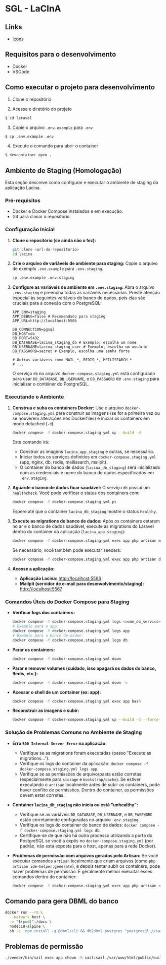 # SGL - LaCInA

## Links

- [Icons](https://heroicons.com/)

## Requisitos para o desenvolvimento

- Docker
- VSCode

## Como executar o projeto para desenvolvimento

1. Clone o repositório

2. Acesse o diretório do projeto

```bash
$ cd laravel
```

3. Copie o arquivo `.env.example` para `.env`

```bash
$ cp .env.example .env
```

4. Execute o comando para abrir o container

```bash
$ devcontainer open .
```

## Ambiente de Staging (Homologação)

Esta seção descreve como configurar e executar o ambiente de staging da aplicação Lacina.

### Pré-requisitos

- Docker e Docker Compose instalados e em execução.
- Git para clonar o repositório.

### Configuração Inicial

1. **Clone o repositório (se ainda não o fez):**

    ```bash
    git clone <url-do-repositorio>
    cd lacina
    ```

2. **Crie o arquivo de variáveis de ambiente para staging:**
   Copie o arquivo de exemplo `.env.example` para `.env.staging`.

    ```bash
    cp .env.example .env.staging
    ```

3. **Configure as variáveis de ambiente em `.env.staging`:**
   Abra o arquivo `.env.staging` e preencha todas as variáveis necessárias. Preste atenção especial às seguintes variáveis do banco de dados, pois elas são cruciais para a conexão com o PostgreSQL:

    ```text
    APP_ENV=staging
    APP_DEBUG=false # Recomendado para staging
    APP_URL=http://localhost:5566

    DB_CONNECTION=pgsql
    DB_HOST=db
    DB_PORT=5432
    DB_DATABASE=lacina_staging_db # Exemplo, escolha um nome
    DB_USERNAME=lacina_staging_user # Exemplo, escolha um usuário
    DB_PASSWORD=secret # Exemplo, escolha uma senha forte

    # Outras variáveis como MAIL_*, REDIS_*, MEILISEARCH_*
    # ...
    ```

    O serviço `db` no arquivo `docker-compose.staging.yml` está configurado para usar `DB_DATABASE`, `DB_USERNAME`, e `DB_PASSWORD` de `.env.staging` para inicializar o contêiner do PostgreSQL.

### Executando o Ambiente

1. **Construa e suba os containers Docker:**
   Use o arquivo `docker-compose.staging.yml` para construir as imagens (se for a primeira vez ou se houverem alterações nos Dockerfiles) e iniciar os containers em modo detached (`-d`).

    ```bash
    docker compose -f docker-compose.staging.yml up --build -d
    ```

    Este comando irá:

    - Construir as imagens `lacina_app_staging` e outras, se necessário.
    - Iniciar todos os serviços definidos em `docker-compose.staging.yml` (app, nginx, db, redis, meilisearch, mailpit).
    - O container do banco de dados (`lacina_db_staging`) será inicializado com as credenciais e nome do banco de dados especificados em `.env.staging`.

2. **Aguarde o banco de dados ficar saudável:**
   O serviço `db` possui um `healthcheck`. Você pode verificar o status dos containers com:

    ```bash
    docker compose -f docker-compose.staging.yml ps
    ```

    Espere até que o container `lacina_db_staging` mostre o status `healthy`.

3. **Execute as migrations do banco de dados:**
   Após os containers estarem no ar e o banco de dados saudável, execute as migrations do Laravel dentro do container da aplicação (`lacina_app_staging`):

    ```bash
    docker compose -f docker-compose.staging.yml exec app php artisan migrate
    ```

    Se necessário, você também pode executar seeders:

    ```bash
    docker compose -f docker-compose.staging.yml exec app php artisan db:seed
    ```

4. **Acesse a aplicação:**
    - **Aplicação Lacina:** [http://localhost:5566](http://localhost:5566)
    - **Mailpit (servidor de e-mail para desenvolvimento/staging):** [http://localhost:5567](http://localhost:5567)

### Comandos Úteis do Docker Compose para Staging

- **Verificar logs dos containers:**

    ```bash
    docker compose -f docker-compose.staging.yml logs <nome_do_servico>
    # Exemplo para o app:
    docker compose -f docker-compose.staging.yml logs app
    # Exemplo para o banco de dados:
    docker compose -f docker-compose.staging.yml logs db
    ```

- **Parar os containers:**

    ```bash
    docker compose -f docker-compose.staging.yml down
    ```

- **Parar e remover volumes (cuidado, isso apagará os dados do banco, Redis, etc.):**

    ```bash
    docker compose -f docker-compose.staging.yml down -v
    ```

- **Acessar o shell de um container (ex: app):**

    ```bash
    docker compose -f docker-compose.staging.yml exec app bash
    ```

- **Reconstruir as imagens e subir:**

    ```bash
    docker compose -f docker-compose.staging.yml up --build -d --force-recreate
    ```

### Solução de Problemas Comuns no Ambiente de Staging

- **Erro `500 Internal Server Error` na aplicação:**

    - Verifique se as migrations foram executadas (passo "Execute as migrations...").
    - Verifique os logs do container da aplicação: `docker compose -f docker-compose.staging.yml logs app`.
    - Verifique se as permissões de arquivo/pasta estão corretas (especialmente para `storage` e `bootstrap/cache`). Se estiver executando o `artisan` localmente antes de subir os containers, pode haver conflito de permissões. Dentro do container, as permissões devem estar corretas.

- **Container `lacina_db_staging` não inicia ou está "unhealthy":**

    - Verifique se as variáveis `DB_DATABASE`, `DB_USERNAME`, e `DB_PASSWORD` estão corretamente configuradas no arquivo `.env.staging`.
    - Verifique os logs do container do banco de dados: `docker compose -f docker-compose.staging.yml logs db`.
    - Certifique-se de que não há outro processo utilizando a porta do PostgreSQL se você a expôs no `docker-compose.staging.yml` (por padrão, não está exposta para o host, apenas para a rede Docker).

- **Problemas de permissão com arquivos gerados pelo Artisan:**
  Se você executar comandos `artisan` localmente que criam arquivos (como `php artisan ide-helper:generate`), e depois tentar subir os containers, pode haver problemas de permissão. É geralmente melhor executar esses comandos dentro do container:

    ```bash
    docker compose -f docker-compose.staging.yml exec app php artisan <seu-comando>
    ```

## Comando para gera DBML do banco

```bash
docker run --rm \
  --network host \
  -v "$(pwd)":/docs \
  node:18-alpine \
  sh -c 'npm install -g @dbml/cli && db2dbml postgres "postgresql://sail:password@localhost:5432/laravel?schemas=public" -o /docs/database.dbml'
```

## Problemas de permissão

```sh
./vendor/bin/sail exec app chown -R sail:sail /var/www/html/public/build
```
